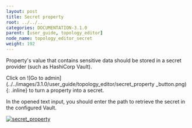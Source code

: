 ```yaml
---
layout: post
title: Secret property
root: ../../..
categories: DOCUMENTATION-3.1.0
parent: [user_guide, topology_editor]
node_name: topology_editor_secret
weight: 192
---
```


Property's value that contains sensitive data should be stored in a secret provider (such as HashiCorp Vault).

Click on ![Go to admin](../../images/3.1.0/user_guide/topology_editor/secret_property _button.png){: .inline} to turn a property into a secret.

In the opened text input, you should enter the path to retrieve the secret in the configured Vault.

[![secret_property](../../images/3.1.0/user_guide/topology_editor/secret_property.png)](../../images/3.1.0/user_guide/topology_editor/secret_property.png)